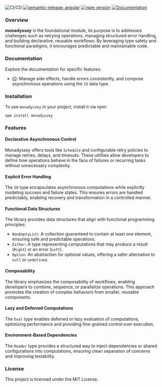 ![CI/CD](https://github.com/gabriel-bornea/monadyssey/actions/workflows/release.yml/badge.svg)
[![semantic-release: angular](https://img.shields.io/badge/semantic--release-angular-e10079?logo=semantic-release)](https://github.com/semantic-release/semantic-release)
[![npm version](https://img.shields.io/npm/v/monadyssey.svg)](https://www.npmjs.com/package/monadyssey)
[![Documentation](https://img.shields.io/badge/docs-online-brightgreen)](../../docs/monadyssey-core)

### Overview

**monadyssey** is the foundational module, its purpose is to addresses challenges such as retrying operations, managing 
structured error handling, and building declarative, reusable workflows. By leveraging type safety and functional 
paradigms, it encourages predictable and maintainable code.

### Documentation

Explore the documentation for specific features:

- [IO](../../docs/monadyssey-core/io.md): Manage side effects, handle errors consistently, and compose asynchronous operations using the `IO` data type.

### Installation

To use `monadyssey` in your project, install it via npm:

```
npm install monadyssey
```

### Features

#### Declarative Asynchronous Control

Monadyssey offers tools like `Schedule` and configurable retry policies to manage retries, delays, and timeouts. These 
utilities allow developers to define how operations behave in the face of failures or recurring tasks without 
unnecessary complexity.

#### Explicit Error Handling

The `IO` type encapsulates asynchronous computations while explicitly modeling success and failure states. This 
ensures errors are handled predictably, enabling recovery and transformation in a controlled manner.

#### Functional Data Structures

The library provides data structures that align with functional programming principles:

* `NonEmptyList`: A collection guaranteed to contain at least one element, ensuring safe and predictable operations.
* `Either`: A type representing computations that may produce a result (`Right`) or an error (`Left`).
* `Option`: An abstraction for optional values, offering a safer alternative to `null` or `undefined`.

#### Composability

The library emphasizes the composability of workflows, enabling developers to combine, sequence, or parallelize 
operations. This approach promotes the creation of complex behaviors from smaller, reusable components.

#### Lazy and Deferred Computations

The `Eval` type enables deferred or lazy evaluation of computations, optimizing performance and providing 
fine-grained control over execution.

#### Environment-Based Dependencies

The `Reader` type provides a structured way to inject dependencies or shared configurations into computations, ensuring 
clean separation of concerns and improving testability.

### License

This project is licensed under the MIT License.
